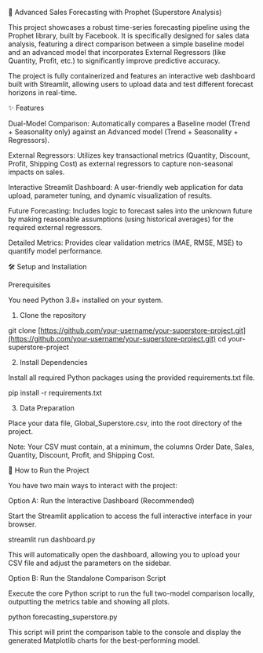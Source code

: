 🚀 Advanced Sales Forecasting with Prophet (Superstore Analysis)

This project showcases a robust time-series forecasting pipeline using the Prophet library, built by Facebook. It is specifically designed for sales data analysis, featuring a direct comparison between a simple baseline model and an advanced model that incorporates External Regressors (like Quantity, Profit, etc.) to significantly improve predictive accuracy.

The project is fully containerized and features an interactive web dashboard built with Streamlit, allowing users to upload data and test different forecast horizons in real-time.

✨ Features

Dual-Model Comparison: Automatically compares a Baseline model (Trend + Seasonality only) against an Advanced model (Trend + Seasonality + Regressors).

External Regressors: Utilizes key transactional metrics (Quantity, Discount, Profit, Shipping Cost) as external regressors to capture non-seasonal impacts on sales.

Interactive Streamlit Dashboard: A user-friendly web application for data upload, parameter tuning, and dynamic visualization of results.

Future Forecasting: Includes logic to forecast sales into the unknown future by making reasonable assumptions (using historical averages) for the required external regressors.

Detailed Metrics: Provides clear validation metrics (MAE, RMSE, MSE) to quantify model performance.

🛠️ Setup and Installation

Prerequisites

You need Python 3.8+ installed on your system.

1. Clone the repository

git clone [https://github.com/your-username/your-superstore-project.git](https://github.com/your-username/your-superstore-project.git)
cd your-superstore-project


2. Install Dependencies

Install all required Python packages using the provided requirements.txt file.

pip install -r requirements.txt


3. Data Preparation

Place your data file, Global_Superstore.csv, into the root directory of the project.

Note: Your CSV must contain, at a minimum, the columns Order Date, Sales, Quantity, Discount, Profit, and Shipping Cost.

🚀 How to Run the Project

You have two main ways to interact with the project:

Option A: Run the Interactive Dashboard (Recommended)

Start the Streamlit application to access the full interactive interface in your browser.

streamlit run dashboard.py


This will automatically open the dashboard, allowing you to upload your CSV file and adjust the parameters on the sidebar.

Option B: Run the Standalone Comparison Script

Execute the core Python script to run the full two-model comparison locally, outputting the metrics table and showing all plots.

python forecasting_superstore.py


This script will print the comparison table to the console and display the generated Matplotlib charts for the best-performing model.